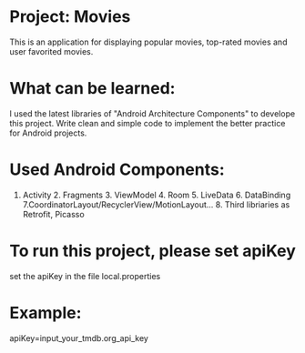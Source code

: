 # Project: Movies
This is an application for displaying popular movies, top-rated movies and user favorited movies.

# What can be learned:
I used the latest libraries of "Android Architecture Components" to develope this project. Write clean and simple code to implement the better practice for Android projects. 

# Used Android Components:
1. Activity 2. Fragments 3. ViewModel 4. Room 5. LiveData 6. DataBinding 
7.CoordinatorLayout/RecyclerView/MotionLayout...  8. Third libriaries as Retrofit, Picasso

# To run this project, please set apiKey
 set the apiKey in the file local.properties
# Example:
apiKey=input_your_tmdb.org_api_key
